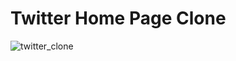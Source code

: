 # Twitter Home Page Clone


![twitter_clone](https://user-images.githubusercontent.com/63926513/203849129-2ff0d9f0-9b3c-4451-bedd-3e91a379ed20.png)
